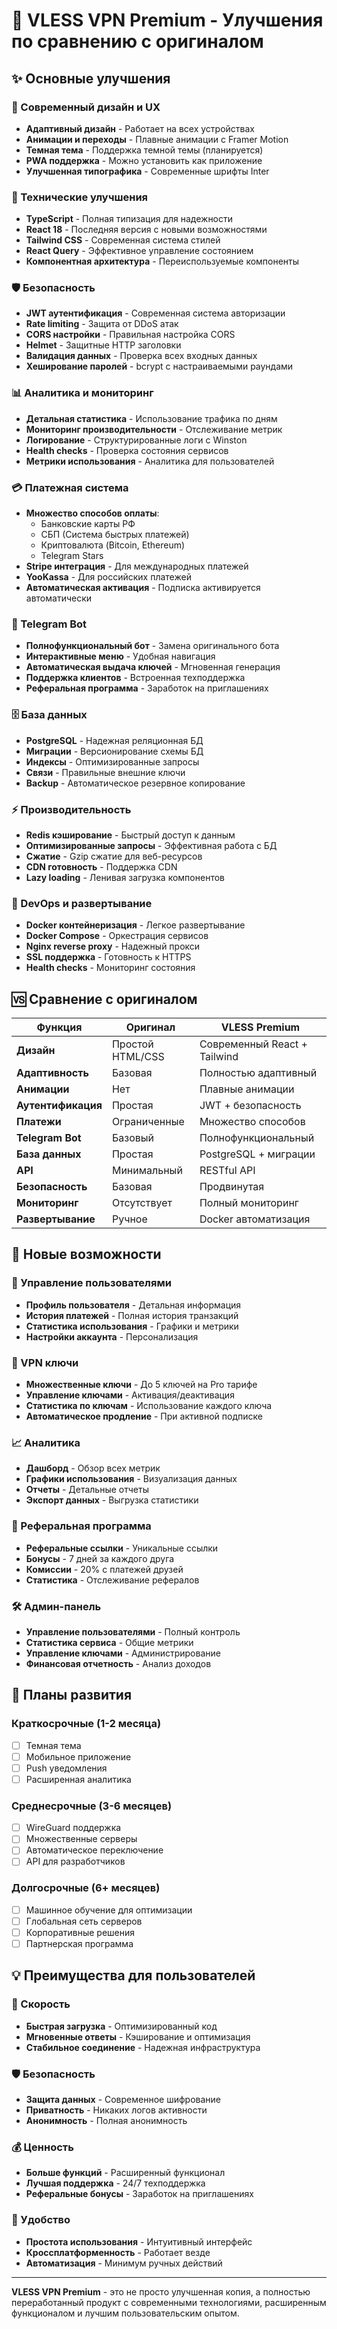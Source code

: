 # 🚀 VLESS VPN Premium - Улучшения по сравнению с оригиналом

## ✨ Основные улучшения

### 🎨 Современный дизайн и UX
- **Адаптивный дизайн** - Работает на всех устройствах
- **Анимации и переходы** - Плавные анимации с Framer Motion
- **Темная тема** - Поддержка темной темы (планируется)
- **PWA поддержка** - Можно установить как приложение
- **Улучшенная типографика** - Современные шрифты Inter

### 🔧 Технические улучшения
- **TypeScript** - Полная типизация для надежности
- **React 18** - Последняя версия с новыми возможностями
- **Tailwind CSS** - Современная система стилей
- **React Query** - Эффективное управление состоянием
- **Компонентная архитектура** - Переиспользуемые компоненты

### 🛡️ Безопасность
- **JWT аутентификация** - Современная система авторизации
- **Rate limiting** - Защита от DDoS атак
- **CORS настройки** - Правильная настройка CORS
- **Helmet** - Защитные HTTP заголовки
- **Валидация данных** - Проверка всех входных данных
- **Хеширование паролей** - bcrypt с настраиваемыми раундами

### 📊 Аналитика и мониторинг
- **Детальная статистика** - Использование трафика по дням
- **Мониторинг производительности** - Отслеживание метрик
- **Логирование** - Структурированные логи с Winston
- **Health checks** - Проверка состояния сервисов
- **Метрики использования** - Аналитика для пользователей

### 💳 Платежная система
- **Множество способов оплаты**:
  - Банковские карты РФ
  - СБП (Система быстрых платежей)
  - Криптовалюта (Bitcoin, Ethereum)
  - Telegram Stars
- **Stripe интеграция** - Для международных платежей
- **YooKassa** - Для российских платежей
- **Автоматическая активация** - Подписка активируется автоматически

### 🤖 Telegram Bot
- **Полнофункциональный бот** - Замена оригинального бота
- **Интерактивные меню** - Удобная навигация
- **Автоматическая выдача ключей** - Мгновенная генерация
- **Поддержка клиентов** - Встроенная техподдержка
- **Реферальная программа** - Заработок на приглашениях

### 🗄️ База данных
- **PostgreSQL** - Надежная реляционная БД
- **Миграции** - Версионирование схемы БД
- **Индексы** - Оптимизированные запросы
- **Связи** - Правильные внешние ключи
- **Backup** - Автоматическое резервное копирование

### ⚡ Производительность
- **Redis кэширование** - Быстрый доступ к данным
- **Оптимизированные запросы** - Эффективная работа с БД
- **Сжатие** - Gzip сжатие для веб-ресурсов
- **CDN готовность** - Поддержка CDN
- **Lazy loading** - Ленивая загрузка компонентов

### 🔄 DevOps и развертывание
- **Docker контейнеризация** - Легкое развертывание
- **Docker Compose** - Оркестрация сервисов
- **Nginx reverse proxy** - Надежный прокси
- **SSL поддержка** - Готовность к HTTPS
- **Health checks** - Мониторинг состояния

## 🆚 Сравнение с оригиналом

| Функция | Оригинал | VLESS Premium |
|---------|----------|---------------|
| **Дизайн** | Простой HTML/CSS | Современный React + Tailwind |
| **Адаптивность** | Базовая | Полностью адаптивный |
| **Анимации** | Нет | Плавные анимации |
| **Аутентификация** | Простая | JWT + безопасность |
| **Платежи** | Ограниченные | Множество способов |
| **Telegram Bot** | Базовый | Полнофункциональный |
| **База данных** | Простая | PostgreSQL + миграции |
| **API** | Минимальный | RESTful API |
| **Безопасность** | Базовая | Продвинутая |
| **Мониторинг** | Отсутствует | Полный мониторинг |
| **Развертывание** | Ручное | Docker автоматизация |

## 🎯 Новые возможности

### 👤 Управление пользователями
- **Профиль пользователя** - Детальная информация
- **История платежей** - Полная история транзакций
- **Статистика использования** - Графики и метрики
- **Настройки аккаунта** - Персонализация

### 🔑 VPN ключи
- **Множественные ключи** - До 5 ключей на Pro тарифе
- **Управление ключами** - Активация/деактивация
- **Статистика по ключам** - Использование каждого ключа
- **Автоматическое продление** - При активной подписке

### 📈 Аналитика
- **Дашборд** - Обзор всех метрик
- **Графики использования** - Визуализация данных
- **Отчеты** - Детальные отчеты
- **Экспорт данных** - Выгрузка статистики

### 🎁 Реферальная программа
- **Реферальные ссылки** - Уникальные ссылки
- **Бонусы** - 7 дней за каждого друга
- **Комиссии** - 20% с платежей друзей
- **Статистика** - Отслеживание рефералов

### 🛠️ Админ-панель
- **Управление пользователями** - Полный контроль
- **Статистика сервиса** - Общие метрики
- **Управление ключами** - Администрирование
- **Финансовая отчетность** - Анализ доходов

## 🔮 Планы развития

### Краткосрочные (1-2 месяца)
- [ ] Темная тема
- [ ] Мобильное приложение
- [ ] Push уведомления
- [ ] Расширенная аналитика

### Среднесрочные (3-6 месяцев)
- [ ] WireGuard поддержка
- [ ] Множественные серверы
- [ ] Автоматическое переключение
- [ ] API для разработчиков

### Долгосрочные (6+ месяцев)
- [ ] Машинное обучение для оптимизации
- [ ] Глобальная сеть серверов
- [ ] Корпоративные решения
- [ ] Партнерская программа

## 💡 Преимущества для пользователей

### 🚀 Скорость
- **Быстрая загрузка** - Оптимизированный код
- **Мгновенные ответы** - Кэширование и оптимизация
- **Стабильное соединение** - Надежная инфраструктура

### 🛡️ Безопасность
- **Защита данных** - Современное шифрование
- **Приватность** - Никаких логов активности
- **Анонимность** - Полная анонимность

### 💰 Ценность
- **Больше функций** - Расширенный функционал
- **Лучшая поддержка** - 24/7 техподдержка
- **Реферальные бонусы** - Заработок на приглашениях

### 🎯 Удобство
- **Простота использования** - Интуитивный интерфейс
- **Кроссплатформенность** - Работает везде
- **Автоматизация** - Минимум ручных действий

---

**VLESS VPN Premium** - это не просто улучшенная копия, а полностью переработанный продукт с современными технологиями, расширенным функционалом и лучшим пользовательским опытом.
